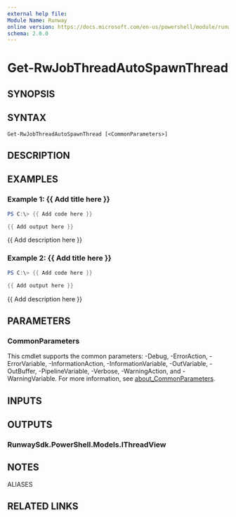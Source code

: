 ```yaml
---
external help file:
Module Name: Runway
online version: https://docs.microsoft.com/en-us/powershell/module/runway/get-rwjobthreadautospawnthread
schema: 2.0.0
---
```


# Get-RwJobThreadAutoSpawnThread

## SYNOPSIS


## SYNTAX

```
Get-RwJobThreadAutoSpawnThread [<CommonParameters>]
```

## DESCRIPTION


## EXAMPLES

### Example 1: {{ Add title here }}
```powershell
PS C:\> {{ Add code here }}

{{ Add output here }}
```

{{ Add description here }}

### Example 2: {{ Add title here }}
```powershell
PS C:\> {{ Add code here }}

{{ Add output here }}
```

{{ Add description here }}

## PARAMETERS

### CommonParameters
This cmdlet supports the common parameters: -Debug, -ErrorAction, -ErrorVariable, -InformationAction, -InformationVariable, -OutVariable, -OutBuffer, -PipelineVariable, -Verbose, -WarningAction, and -WarningVariable. For more information, see [about_CommonParameters](http://go.microsoft.com/fwlink/?LinkID=113216).

## INPUTS

## OUTPUTS

### RunwaySdk.PowerShell.Models.IThreadView

## NOTES

ALIASES

## RELATED LINKS

